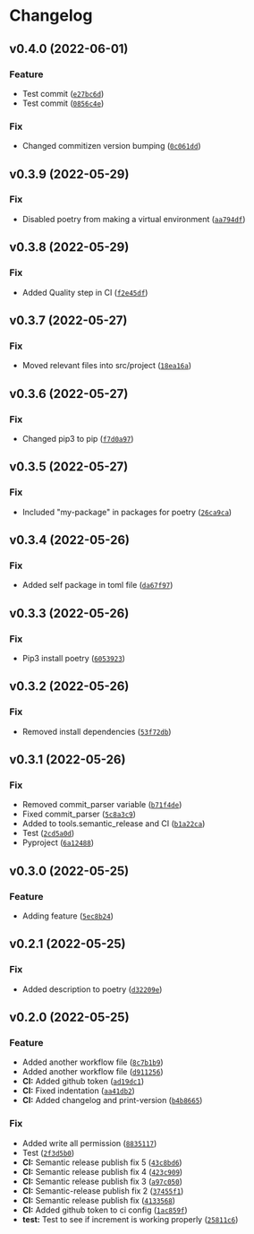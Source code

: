 # Changelog

<!--next-version-placeholder-->

## v0.4.0 (2022-06-01)
### Feature
* Test commit ([`e27bc6d`](https://github.com/PhillipTodorov/ArtStation_DS_Project/commit/e27bc6dabbecdccf3de38b348a4dcbea1a8cf788))
* Test commit ([`0856c4e`](https://github.com/PhillipTodorov/ArtStation_DS_Project/commit/0856c4eda7cef39b94140dabc1b06449e52097b6))

### Fix
* Changed  commitizen version bumping ([`0c061dd`](https://github.com/PhillipTodorov/ArtStation_DS_Project/commit/0c061ddb7be0a3e02191680d1325ec5bbbe28197))

## v0.3.9 (2022-05-29)
### Fix
* Disabled poetry from making a virtual environment ([`aa794df`](https://github.com/PhillipTodorov/ArtStation_DS_Project/commit/aa794df52cc91fc0689465606928a8696521b512))

## v0.3.8 (2022-05-29)
### Fix
* Added Quality step in CI ([`f2e45df`](https://github.com/PhillipTodorov/ArtStation_DS_Project/commit/f2e45dfb011717c60dad6be5bfe169a69811ac53))

## v0.3.7 (2022-05-27)
### Fix
* Moved relevant files into src/project ([`18ea16a`](https://github.com/PhillipTodorov/ArtStation_DS_Project/commit/18ea16ab0f9d26c075aaffbda62eef830bf286e0))

## v0.3.6 (2022-05-27)
### Fix
* Changed pip3 to pip ([`f7d0a97`](https://github.com/PhillipTodorov/ArtStation_DS_Project/commit/f7d0a975dceb0bb73d16c21773bf68c34b27321d))

## v0.3.5 (2022-05-27)
### Fix
* Included "my-package" in packages for poetry ([`26ca9ca`](https://github.com/PhillipTodorov/ArtStation_DS_Project/commit/26ca9ca932fb05ab55d8ecd9578435e7c4f2ef67))

## v0.3.4 (2022-05-26)
### Fix
* Added self package in toml file ([`da67f97`](https://github.com/PhillipTodorov/ArtStation_DS_Project/commit/da67f970a96efd74d76965447225e6ce15b3ba22))

## v0.3.3 (2022-05-26)
### Fix
* Pip3 install poetry ([`6053923`](https://github.com/PhillipTodorov/ArtStation_DS_Project/commit/60539233748fb04d99685d879a09647c914e02e6))

## v0.3.2 (2022-05-26)
### Fix
* Removed install dependencies ([`53f72db`](https://github.com/PhillipTodorov/ArtStation_DS_Project/commit/53f72dbf0d14c6017c6b0aae39ffdbaa9f2344c7))

## v0.3.1 (2022-05-26)
### Fix
* Removed commit_parser variable ([`b71f4de`](https://github.com/PhillipTodorov/ArtStation_DS_Project/commit/b71f4de61075df7bd815bcb7b48b920e91e046d0))
* Fixed commit_parser ([`5c8a3c9`](https://github.com/PhillipTodorov/ArtStation_DS_Project/commit/5c8a3c9069e2697f7f4b9851c3ea4957e70dbcf5))
* Added to tools.semantic_release and CI ([`b1a22ca`](https://github.com/PhillipTodorov/ArtStation_DS_Project/commit/b1a22ca935ab07c9d6585e579ec487e515010c61))
* Test ([`2cd5a0d`](https://github.com/PhillipTodorov/ArtStation_DS_Project/commit/2cd5a0d9473a2c707d422095e6b86cd7e3b69a01))
* Pyproject ([`6a12488`](https://github.com/PhillipTodorov/ArtStation_DS_Project/commit/6a12488fb50d9ec9977f593544b81061a4efb6cf))

## v0.3.0 (2022-05-25)
### Feature
* Adding feature ([`5ec8b24`](https://github.com/PhillipTodorov/ArtStation_DS_Project/commit/5ec8b24a143858c4d6042bc2147701fd2573335e))

## v0.2.1 (2022-05-25)
### Fix
* Added description to poetry ([`d32209e`](https://github.com/PhillipTodorov/ArtStation_DS_Project/commit/d32209ec4c6cd0baba59d97a0cecaa573e27f94d))

## v0.2.0 (2022-05-25)
### Feature
* Added another workflow file ([`8c7b1b9`](https://github.com/PhillipTodorov/ArtStation_DS_Project/commit/8c7b1b912367b0ecb5be0269828b9e597ca9affd))
* Added another workflow file ([`d911256`](https://github.com/PhillipTodorov/ArtStation_DS_Project/commit/d91125645a8c3bd4710dfbb99cfad2e7792a4692))
* **CI:** Added github token ([`ad19dc1`](https://github.com/PhillipTodorov/ArtStation_DS_Project/commit/ad19dc180d966261fe9d8de65ea43e84f0b38572))
* **CI:** Fixed indentation ([`aa41db2`](https://github.com/PhillipTodorov/ArtStation_DS_Project/commit/aa41db2af591e2c9ac6dfdfb251c838224919ff4))
* **CI:** Added changelog and print-version ([`b4b8665`](https://github.com/PhillipTodorov/ArtStation_DS_Project/commit/b4b8665caf5e2256034e6e4390bbf5a0395e372a))

### Fix
* Added write all permission ([`8835117`](https://github.com/PhillipTodorov/ArtStation_DS_Project/commit/8835117b20df18439494ebcee196c82bb9ba1404))
* Test ([`2f3d5b0`](https://github.com/PhillipTodorov/ArtStation_DS_Project/commit/2f3d5b0c4b9a15053f457c4d5f3499ca40ef0aac))
* **CI:** Semantic release publish fix 5 ([`43c8bd6`](https://github.com/PhillipTodorov/ArtStation_DS_Project/commit/43c8bd63b138e4a69cc2e2ec1091fa7c3affeac7))
* **CI:** Semantic release publish fix 4 ([`423c909`](https://github.com/PhillipTodorov/ArtStation_DS_Project/commit/423c909719f42f498654bb7346456ae2bb5050a2))
* **CI:** Semantic release publish fix 3 ([`a97c050`](https://github.com/PhillipTodorov/ArtStation_DS_Project/commit/a97c05019fec78b433edbd1da44cc976c291ecc9))
* **CI:** Semantic-release publish fix 2 ([`37455f1`](https://github.com/PhillipTodorov/ArtStation_DS_Project/commit/37455f19659f4427f5022d4c8d7599602af47e3b))
* **CI:** Semantic release publish fix ([`4133568`](https://github.com/PhillipTodorov/ArtStation_DS_Project/commit/4133568975c81bd5051fe403c51a4b710d85971f))
* **CI:** Added github token to ci config ([`1ac859f`](https://github.com/PhillipTodorov/ArtStation_DS_Project/commit/1ac859fb74d6955fcaeef770cb021d52539729a1))
* **test:** Test to see if increment is working properly ([`25811c6`](https://github.com/PhillipTodorov/ArtStation_DS_Project/commit/25811c6f013e49123e9d644fbd72deb4fbf3078e))
